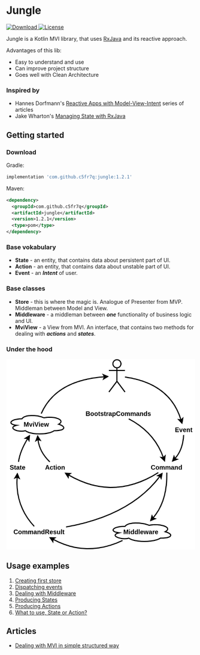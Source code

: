 # Jungle
[ ![Download](https://api.bintray.com/packages/c5fr7q/Jungle/jungle/images/download.svg) ](https://bintray.com/c5fr7q/Jungle/jungle/_latestVersion)
[![License](http://img.shields.io/:license-apache-brightgreen.svg)](http://www.apache.org/licenses/LICENSE-2.0.html)

Jungle is a Kotlin MVI library, that uses [RxJava](https://github.com/ReactiveX/RxJava) and its reactive approach.

Advantages of this lib:
* Easy to understand and use
* Can improve project structure
* Goes well with Clean Architecture

### Inspired by
* Hannes Dorfmann's [Reactive Apps with Model-View-Intent](http://hannesdorfmann.com/android/mosby3-mvi-1) series of articles
* Jake Wharton's [Managing State with RxJava](https://www.youtube.com/watch?v=0IKHxjkgop4)

## Getting started

### Download
Gradle:
```groovy
implementation 'com.github.c5fr7q:jungle:1.2.1'
```
Maven:
```xml
<dependency>
  <groupId>com.github.c5fr7q</groupId>
  <artifactId>jungle</artifactId>
  <version>1.2.1</version>
  <type>pom</type>
</dependency>
```

### Base vokabulary
* **State** - an entity, that contains data about persistent part of UI.
* **Action** - an entity, that contains data about unstable part of UI.
* **Event** - an ***Intent*** of user.

### Base classes
* **Store** - this is where the magic is. Analogue of Presenter from MVP. Middleman between Model and View.
* **Middleware** - a middleman between ***one*** functionality of business logic and UI.
* **MviView** - a View from MVI. An interface, that contains two methods for dealing with ***actions*** and ***states***.

### Under the hood
![alt text](Diagram.png)

## Usage examples
1. [Creating first store](https://github.com/C5FR7Q/Jungle/wiki/Creating-first-Store)
2. [Dispatching events](https://github.com/C5FR7Q/Jungle/wiki/Dispatching-events)
3. [Dealing with Middleware](https://github.com/C5FR7Q/Jungle/wiki/Dealing-with-Middleware)
4. [Producing States](https://github.com/C5FR7Q/Jungle/wiki/Producing-States)
5. [Producing Actions](https://github.com/C5FR7Q/Jungle/wiki/Producing-Actions)
6. [What to use, State or Action?](https://github.com/C5FR7Q/Jungle/wiki/What-to-use,-State-or-Action%3F)

## Articles
* [Dealing with MVI in simple structured way](https://medium.com/@qwe2rty1/dealing-with-mvi-in-simple-structured-way-febdd4b42d71)

